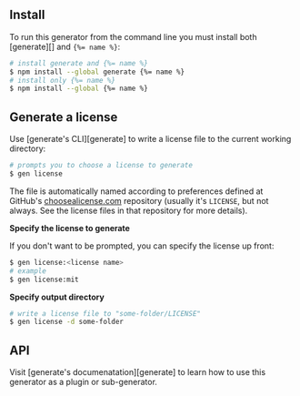 ## Install

To run this generator from the command line you must install both [generate][] and `{%= name %}`:

```sh
# install generate and {%= name %}
$ npm install --global generate {%= name %}
# install only {%= name %}
$ npm install --global {%= name %}
```

## Generate a license

Use [generate's CLI][generate] to write a license file to the current working directory:

```sh
# prompts you to choose a license to generate
$ gen license
```

The file is automatically named according to preferences defined at GitHub's [choosealicense.com][choose] repository (usually it's `LICENSE`, but not always. See the license files in that repository for more details).

**Specify the license to generate**

If you don't want to be prompted, you can specify the license up front:

```sh
$ gen license:<license name>
# example
$ gen license:mit
```

**Specify output directory**

```sh
# write a license file to "some-folder/LICENSE"
$ gen license -d some-folder
```

[choose]: https://github.com/github/choosealicense.com

## API

Visit [generate's documenatation][generate] to learn how to use this generator as a plugin or sub-generator.